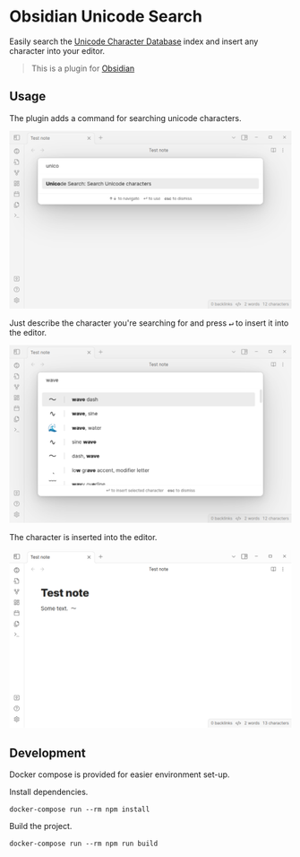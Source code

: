 # Obsidian Unicode Search

Easily search the [Unicode Character Database](https://www.unicode.org/ucd/) index
and insert any character into your editor.

> This is a plugin for [Obsidian](https://obsidian.md)

## Usage

The plugin adds a command for searching unicode characters.

![Search command preview](./assets/command.png)

Just describe the character you're searching for
and press <kbd>↵</kbd> to insert it into the editor.

![Search "wave" preview](./assets/search-wave.png)

The character is inserted into the editor.

![Inserted wave symbol](./assets/wave-inserted.png)

## Development

Docker compose is provided for easier environment set-up.

Install dependencies.

```console
docker-compose run --rm npm install
```
Build the project.

```console
docker-compose run --rm npm run build
```
